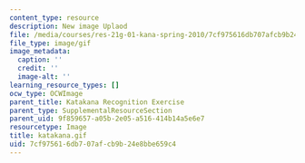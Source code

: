 ```yaml
---
content_type: resource
description: New image Uplaod
file: /media/courses/res-21g-01-kana-spring-2010/7cf975616db707afcb9b24e8bbe659c4_katakana.gif
file_type: image/gif
image_metadata:
  caption: ''
  credit: ''
  image-alt: ''
learning_resource_types: []
ocw_type: OCWImage
parent_title: Katakana Recognition Exercise
parent_type: SupplementalResourceSection
parent_uid: 9f859657-a05b-2e05-a516-414b14a5e6e7
resourcetype: Image
title: katakana.gif
uid: 7cf97561-6db7-07af-cb9b-24e8bbe659c4
---
```


